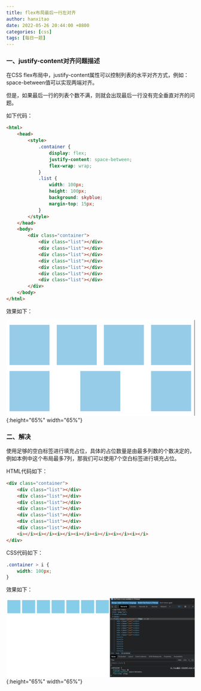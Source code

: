 ```yaml
---
title: flex布局最后一行左对齐
author: hanxitao
date: 2022-05-26 20:44:00 +0800
categories: [css]
tags: [每日一题]
---
```


### 一、justify-content对齐问题描述

在CSS flex布局中，justify-content属性可以控制列表的水平对齐方式，例如：space-between值可以实现两端对齐。

但是，如果最后一行的列表个数不满，则就会出现最后一行没有完全垂直对齐的问题。

如下代码：

```html
<html>
    <head>
        <style>
            .container {
                display: flex;
                justify-content: space-between;
                flex-wrap: wrap;
            }
            .list {
                width: 100px;
                height: 100px;
                background: skyblue;
                margin-top: 15px;
            }
        </style>
    </head>
    <body>
        <div class="container">
            <div class="list"></div>
            <div class="list"></div>
            <div class="list"></div>
            <div class="list"></div>
            <div class="list"></div>
            <div class="list"></div>
            <div class="list"></div>
        </div>
    </body>
</html>
```

效果如下：

![flex_justify-content_space-between](/assets/img/css/flex/flex_justify-content_space-between.png){:height="65%" width="65%"}

### 二、解决

使用足够的空白标签进行填充占位，具体的占位数量是由最多列数的个数决定的，例如本例中这个布局最多7列，那我们可以使用7个空白标签进行填充占位。

HTML代码如下：

```html
<div class="container">
    <div class="list"></div>
    <div class="list"></div>
    <div class="list"></div>
    <div class="list"></div>
    <div class="list"></div>
    <div class="list"></div>
    <div class="list"></div>
    <i></i><i></i><i></i><i></i><i></i><i></i><i></i>
</div>
```

CSS代码如下：

```css
.container > i {
    width: 100px;
}
```

效果如下：

![flex_wrap_justify-content_space-between_solved](/assets/img/css/flex/flex_wrap_justify-content_space-between_solved.gif){:height="65%" width="65%"}